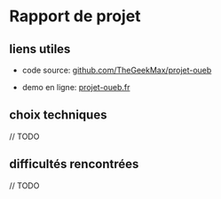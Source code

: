 # Rapport de projet

## liens utiles

- code source: [github.com/TheGeekMax/projet-oueb](https://github.com/TheGeekMax/projet-oueb)

- demo en ligne: [projet-oueb.fr](https://projet-oueb.fr)

## choix techniques

// TODO

## difficultés rencontrées

// TODO